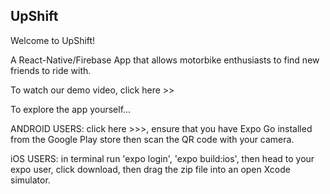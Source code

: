 ## UpShift

Welcome to UpShift!

A React-Native/Firebase App that allows motorbike enthusiasts to find new friends to ride with.

To watch our demo video, click here >>

To explore the app yourself...

ANDROID USERS: click here >>>, ensure that you have Expo Go installed from the Google Play store then scan the QR code with your camera.

iOS USERS: in terminal run 'expo login', 'expo build:ios', then head to your expo user, click download, then drag the zip file into an open Xcode simulator.
